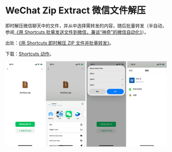 # WeChat Zip Extract 微信文件解压

即时解压微信聊天中的文件，并从中选择需转发的内容，随后批量转发（半自动，参阅[《用 Shortcuts 批量发送文件到微信，兼谈“神奇”的微信自动化》](https://utgd.net/article/20417)）。

出处：[《用 Shortcuts 即时解压 ZIP 文件并批量转发》](https://utgd.net/article/20897/)。

下载：[Shortcuts 动作](https://www.icloud.com/shortcuts/bdb81f1f993046bd8c293423ac3f6cfe)。

![img](img.png)